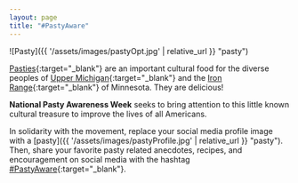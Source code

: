 ```yaml
---
layout: page
title: "#PastyAware"
---
```


![Pasty]({{ '/assets/images/pastyOpt.jpg' | relative_url }} "pasty")

[Pasties](https://en.wikipedia.org/wiki/Pasty){:target="_blank"} are an important cultural food for the diverse peoples of [Upper Michigan](https://en.wikipedia.org/wiki/Upper_Peninsula_of_Michigan){:target="_blank"} and the [Iron Range](https://en.wikipedia.org/wiki/Iron_Range){:target="_blank"} of Minnesota.
They are delicious!

**National Pasty Awareness Week** seeks to bring attention to this little known cultural treasure to improve the lives of all Americans. 

In solidarity with the movement, replace your social media profile image with a [pasty]({{ '/assets/images/pastyProfile.jpg' | relative_url }} "pasty").
Then, share your favorite pasty related anecdotes, recipes, and encouragement on social media with the hashtag [#PastyAware](https://twitter.com/search?f=tweets&q=%23PastyAware){:target="_blank"}. 
